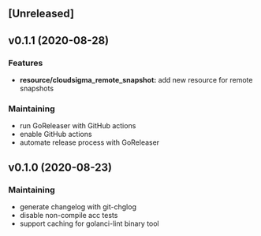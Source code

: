 <a name="unreleased"></a>
## [Unreleased]


<a name="v0.1.1"></a>
## v0.1.1 (2020-08-28)

### Features

* **resource/cloudsigma_remote_snapshot:** add new resource for remote snapshots

### Maintaining

* run GoReleaser with GitHub actions
* enable GitHub actions
* automate release process with GoReleaser


<a name="v0.1.0"></a>
## v0.1.0 (2020-08-23)

### Maintaining

* generate changelog with git-chglog
* disable non-compile acc tests
* support caching for golanci-lint binary tool

